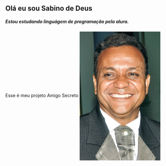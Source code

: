 ## Olá eu sou Sabino de Deus

##### Estou estudando linguágem de programação pela alura.

Esse é meu projeto Amigo Secreto
<img align="center" alt="Projeto Amigo Secreto" height="50%" width="50%" src="https://github.com/SabinodeDeus/portfolio/blob/main/assets/rosto_Sabino_de_Deus.jpg">
 
